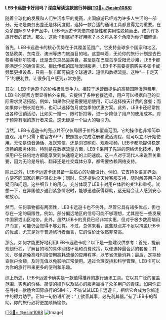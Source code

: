 **LEB卡远遊卡好用吗？深度解读这款旅行神器[[TG💪+ @esim1088](https://t.me/s/esim1088)]**

随着全球化的发展和人们生活水平的提高，出国旅游已经成为许多人生活的一部分。无论是商务出差还是休闲度假，选择一款合适的通讯工具都显得尤为重要。在众多国际SIM卡产品中，LEB卡远遊卡凭借其便捷性和实用性脱颖而出，成为许多旅行者的首选。那么，这款卡到底好不好用呢？本文将从多个角度为你详细解读。

首先，LEB卡远遊卡的核心优势在于其覆盖范围广。它支持全球多个国家和地区，包括欧美、东南亚、澳洲等热门旅游目的地。这意味着，无论你的旅行计划是去巴黎看埃菲尔铁塔，还是去东京品尝美食，甚至是在巴厘岛享受阳光沙滩，LEB卡都能满足你的通信需求。相比传统的国际漫游服务，LEB卡不需要提前购买多张卡或频繁更换设备，只需一张卡即可搞定全球通话、短信和数据流量。这种“一卡走天下”的便利性，让很多用户感到非常方便。

其次，LEB卡远遊卡的价格极具竞争力。相较于运营商提供的高额国际漫游费用，LEB卡的资费方案显得格外亲民。它提供了多种套餐选择，用户可以根据自己的实际需求灵活搭配。例如，如果你只是需要短期使用，可以选择按天计费的套餐；而如果你计划长期在外，也可以选择包月或包季的优惠方案。此外，LEB卡还经常推出各种促销活动，比如买一赠一、限时折扣等，进一步降低了用户的使用成本。对于预算有限的旅行者来说，这无疑是一个巨大的吸引力。

当然，LEB卡远遊卡的亮点并不仅仅局限于价格和覆盖范围。它的操作也非常简单直观。用户只需下载官方APP，按照提示完成注册和激活流程，就可以立即开始使用。无论是语音通话、发送短信，还是浏览网页、观看视频，LEB卡都能提供稳定流畅的服务体验。特别是在数据流量方面，LEB卡采用了先进的网络优化技术，确保用户在任何地方都能享受到快速稳定的上网速度。这一点对于现代人来说至关重要，因为无论是导航、翻译还是社交媒体分享，都需要依赖网络支持。

除此之外，LEB卡远遊卡还具备一些贴心的功能设计。例如，它支持多语言界面，方便不同国家的用户轻松上手；同时，它还提供全天候客服支持，随时解答用户的疑问和问题。这些细节上的用心，充分体现了LEB卡对用户体验的关注和重视。试想一下，在异国他乡遇到紧急情况时，能够迅速获得帮助，这无疑会让人感到安心和放心。

然而，任何事物都有两面性，LEB卡远遊卡也不例外。尽管它具有诸多优点，但也存在一定的局限性。例如，部分偏远地区的信号可能不够理想，尤其是在一些发展中国家或山区地带。此外，虽然LEB卡的资费已经非常实惠，但对于极少数高端用户而言，可能仍会觉得不够划算。不过，总体来看，这些缺点并不足以掩盖LEB卡的优点，尤其是对于普通旅行者而言，它的性价比依然非常高。

那么，如何才能更好地利用LEB卡远遊卡呢？以下是一些建议供参考：首先，提前规划行程，了解目的地的具体网络环境和资费政策，以便选择最合适的套餐；其次，尽量避免高峰时段使用高耗流量的应用程序，以节省流量消耗；最后，定期检查账户余额，及时充值以免影响正常使用。通过合理安排和科学管理，LEB卡可以为你的旅行带来更多的便利和乐趣。

综上所述，LEB卡远遊卡确实是一款值得推荐的旅行通讯工具。它以其广泛的覆盖范围、实惠的价格、简便的操作以及贴心的服务赢得了众多用户的青睐。如果你正在寻找一款适合国际旅行的SIM卡，不妨试试LEB卡远遊卡，相信它会成为你旅途中的得力助手。正如一句俗语所说：“工欲善其事，必先利其器。”有了LEB卡的帮助，你的旅行必将更加顺畅愉快。

[[TG💪+ @esim1088](https://t.me/s/esim1088) ![Image](https://i.postimg.cc/4NQfJmqS/Snipaste-2025-05-13-00-14-12.png)]